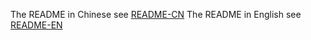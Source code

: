 The README in Chinese see [README-CN](READ-CN.md)
The README in English see [README-EN](READ-EN.md)
